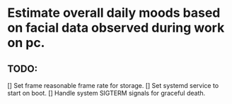 # Estimate overall daily moods based on facial data observed during work on pc. 

## TODO:

[] Set frame reasonable frame rate for storage.
[] Set systemd service to start on boot.
[] Handle system SIGTERM signals for graceful death.
